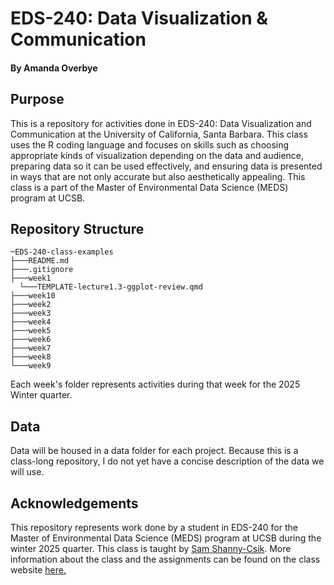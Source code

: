 # EDS-240: Data Visualization & Communication

#### By Amanda Overbye

## Purpose

This is a repository for activities done in EDS-240: Data Visualization and Communication at the University of California, Santa Barbara. This class uses the R coding language and focuses on skills such as choosing appropriate kinds of visualization depending on the data and audience, preparing data so it can be used effectively, and ensuring data is presented in ways that are not only accurate but also aesthetically appealing. This class is a part of the Master of Environmental Data Science (MEDS) program at UCSB.

## Repository Structure

```         
─EDS-240-class-examples
├───README.md
├───.gitignore
├───week1
  └───TEMPLATE-lecture1.3-ggplot-review.qmd
├───week10
├───week2
├───week3
├───week4
├───week5
├───week6
├───week7
├───week8
└───week9
```

Each week's folder represents activities during that week for the 2025 Winter quarter.

## Data

Data will be housed in a data folder for each project. Because this is a class-long repository, I do not yet have a concise description of the data we will use.

## Acknowledgements

This repository represents work done by a student in EDS-240 for the Master of Environmental Data Science (MEDS) program at UCSB during the winter 2025 quarter. This class is taught by [Sam Shanny-Csik](https://samanthacsik.github.io/). More information about the class and the assignments can be found on the class website [here.](https://eds-240-data-viz.github.io/)
